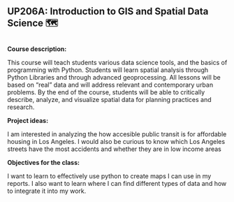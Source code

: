 ## UP206A: Introduction to GIS and Spatial Data Science :world_map: <h2> 

**Course description:**

This course will teach students various data science tools, and the basics of programming with Python. Students will learn spatial analysis through Python Libraries and through advanced geoprocessing. All lessons will be based on “real” data and will address relevant and contemporary urban problems. By the end of the course, students will be able to critically describe, analyze, and visualize spatial data for planning practices and research.

**Project ideas:**

I am interested in analyzing the how accesible public transit is for affordable housing in Los Angeles. 
I would also be curious to know which Los Angeles streets have the most accidents and whether they are in low income areas

**Objectives for the class:**

I want to learn to effectively use python to create maps I can use in my reports. I also want to learn where I can find different types of data and how to integrate it into my work. 

